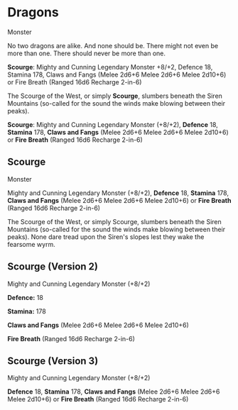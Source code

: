 # Dragons

Monster

No two dragons are alike. And none should be. There might not even be more than one. There should never be more than one.

**Scourge**: Mighty and Cunning Legendary Monster +8/+2, Defence 18, Stamina 178, Claws and Fangs (Melee 2d6+6 Melee 2d6+6 Melee 2d10+6) or Fire Breath (Ranged 16d6 Recharge 2-in-6)

The Scourge of the West, or simply **Scourge**, slumbers beneath the Siren Mountains (so-called for the sound the winds make blowing between their peaks).

**Scourge**: Mighty and Cunning Legendary Monster (+8/+2), **Defence** 18, **Stamina** 178, **Claws and Fangs** (Melee 2d6+6 Melee 2d6+6 Melee 2d10+6) or **Fire Breath** (Ranged 16d6 Recharge 2-in-6)

## Scourge

Monster

Mighty and Cunning Legendary Monster (+8/+2), **Defence** 18, **Stamina** 178, **Claws and Fangs** (Melee 2d6+6 Melee 2d6+6 Melee 2d10+6) or **Fire Breath** (Ranged 16d6 Recharge 2-in-6)

The Scourge of the West, or simply Scourge, slumbers beneath the Siren Mountains (so-called for the sound the winds make blowing between their peaks). None dare tread upon the Siren's slopes lest they wake the fearsome wyrm.

## Scourge (Version 2)

Mighty and Cunning Legendary Monster (+8/+2)

**Defence:** 18

**Stamina:** 178

**Claws and Fangs** (Melee 2d6+6 Melee 2d6+6 Melee 2d10+6)

**Fire Breath** (Ranged 16d6 Recharge 2-in-6)

## Scourge (Version 3)

Mighty and Cunning Legendary Monster (+8/+2)

**Defence** 18, **Stamina** 178, **Claws and Fangs** (Melee 2d6+6 Melee 2d6+6 Melee 2d10+6) or **Fire Breath** (Ranged 16d6 Recharge 2-in-6)
